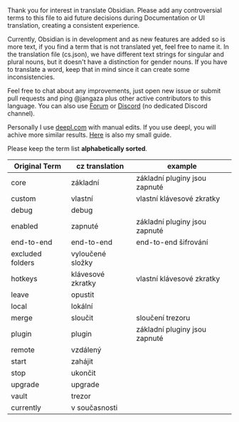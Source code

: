Thank you for interest in translate Obsidian. Please add any controversial terms to this file to aid future decisions during Documentation or UI translation, creating a consistent experience.

Currently, Obsidian is in development and as new features are added so is more text, if you find a term that is not translated yet, feel free to name it. In the translation file (cs.json), we have different text strings for singular and plural nouns, but it doesn't have a distinction for gender nouns. If you have to translate a word, keep that in mind since it can create some inconsistencies.

Feel free to chat about any improvements, just open new issue or submit pull requests and ping @jangaza plus other active contributors to this language.
You can also use [Forum](https://forum.obsidian.md/) or [Discord](https://discord.gg/veuWUTm) (no dedicated Discord channel).

Personally I use [deepl.com](https://www.deepl.com/translator) with manual edits. If you use deepl, you will achive more similar results. [Here](https://github.com/jangaza/obsidian-translations/blob/dev/guide/Translation-Guide.md) is also my small guide.

Please keep the term list **alphabetically sorted**.

| Original Term | cz translation | example |
|-|-|-|
|core|základní|základní pluginy jsou zapnuté|
|custom|vlastní|vlastní klávesové zkratky|
|debug|debug|
|enabled|zapnuté|základní pluginy jsou zapnuté|
|end-to-end|end-to-end|end-to-end šifrování|
|excluded folders|vyloučené složky|
|hotkeys|klávesové zkratky|vlastní klávesové zkratky|
|leave|opustit|
|local|lokální|
|merge|sloučit|sloučení trezoru|
|plugin|plugin|základní pluginy jsou zapnuté|
|remote|vzdálený|
|start|zahájit|
|stop|ukončit|
|upgrade|upgrade|
|vault|trezor|
|currently|v současnosti|


